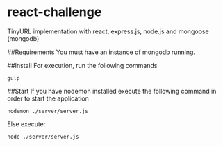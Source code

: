 # react-challenge
TinyURL implementation with react, express.js, node.js and mongoose (mongodb)

##Requirements
You must have an instance of mongodb running.

##Install
For execution, run the following commands

```npm install
gulp
```
##Start
If you have nodemon installed execute the following command in order to start the application
```
nodemon ./server/server.js
```

Else execute:

```
node ./server/server.js
```
